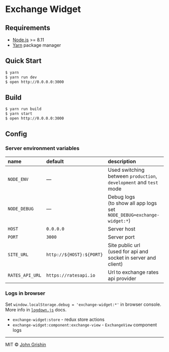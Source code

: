# Exchange Widget

## Requirements

- [Node.js](https://nodejs.org/en/) >= 8.11
- [Yarn](https://yarnpkg.com/en/docs/install) package manager


## Quick Start

```sh
$ yarn
$ yarn run dev
$ open http://0.0.0.0:3000
```

## Build

```sh
$ yarn run build
$ yarn start
$ open http://0.0.0.0:3000
```


## Config

### Server environment variables

| name            | default                  | description 
|:----------------|:-------------------------|:---------------------------------
| `NODE_ENV`      | —                        | Used switching between `production`, `development` and `test` mode
| `NODE_DEBUG`    | —                        | Debug logs <br> (to show all  app logs set `NODE_DEBUG=exchange-widget:*`)
| `HOST`          | `0.0.0.0`                | Server host
| `PORT`          | `3000`                   | Server port
| `SITE_URL`      | `http://${HOST}:${PORT}` | Site public url <br> (used for api and socket in server and client)
| `RATES_API_URL` | `https://ratesapi.io`    | Url to exchange rates api provider

### Logs in browser

Set `window.localStorage.debug = 'exchange-widget:*'` in browser console. More info in [`logdown.js`](https://github.com/caiogondim/logdown.js) docs.

- `exchange-widget:store` - redux store actions
- `exchange-widget:component:exchange-view` - `ExchangeView` component logs


---

MIT © [John Grishin](http://johngrish.in)
